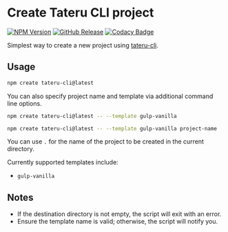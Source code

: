 # Create Tateru CLI project

[![NPM Version](https://img.shields.io/npm/v/create-tateru-cli)](https://www.npmjs.com/package/create-tateru-cli)
[![GitHub Release](https://img.shields.io/github/v/release/danielsitek/tateru-create-tateru-cli)](https://github.com/danielsitek/tateru-create-tateru-cli/releases)
[![Codacy Badge](https://app.codacy.com/project/badge/Grade/5b3efe68fa4d4b69b2bd00c9436954cb)](https://app.codacy.com/gh/danielsitek/tateru-create-tateru-cli/dashboard?utm_source=gh&utm_medium=referral&utm_content=&utm_campaign=Badge_grade)

Simplest way to create a new project using [tateru-cli](https://github.com/danielsitek/tateru-cli).

## Usage

```sh
npm create tateru-cli@latest
```

You can also specify project name and template via additional command line options.

```sh
npm create tateru-cli@latest -- --template gulp-vanilla
```

```sh
npm create tateru-cli@latest -- --template gulp-vanilla project-name
```

You can use `.` for the name of the project to be created in the current directory.

Currently supported templates include:

-   `gulp-vanilla`

## Notes

-   If the destination directory is not empty, the script will exit with an error.
-   Ensure the template name is valid; otherwise, the script will notify you.

